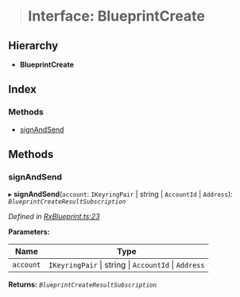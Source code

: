 > # Interface: BlueprintCreate

## Hierarchy

* **BlueprintCreate**

## Index

### Methods

* [signAndSend](_rxblueprint_.blueprintcreate.md#signandsend)

## Methods

###  signAndSend

▸ **signAndSend**(`account`: `IKeyringPair` | string | `AccountId` | `Address`): *`BlueprintCreateResultSubscription`*

*Defined in [RxBlueprint.ts:23](https://github.com/polkadot-js/api/blob/71d4a7e/packages/api-contract/src/RxBlueprint.ts#L23)*

**Parameters:**

Name | Type |
------ | ------ |
`account` | `IKeyringPair` \| string \| `AccountId` \| `Address` |

**Returns:** *`BlueprintCreateResultSubscription`*